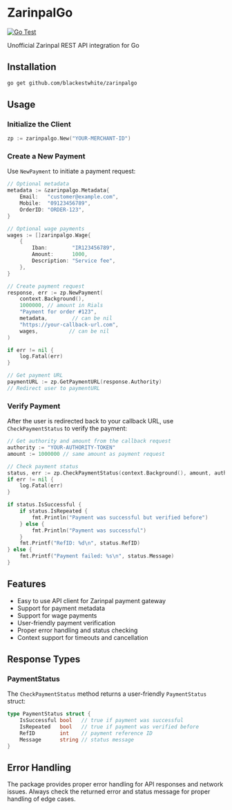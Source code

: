# ZarinpalGo

[![Go Test](https://github.com/blackestwhite/zarinpalgo/actions/workflows/test.yml/badge.svg)](https://github.com/blackestwhite/zarinpalgo/actions/workflows/test.yml)

Unofficial Zarinpal REST API integration for Go

## Installation
```bash
go get github.com/blackestwhite/zarinpalgo
```

## Usage

### Initialize the Client
```go
zp := zarinpalgo.New("YOUR-MERCHANT-ID")
```

### Create a New Payment
Use `NewPayment` to initiate a payment request:

```go
// Optional metadata
metadata := &zarinpalgo.Metadata{
    Email:   "customer@example.com",
    Mobile:  "09123456789",
    OrderID: "ORDER-123",
}

// Optional wage payments
wages := []zarinpalgo.Wage{
    {
        Iban:        "IR123456789",
        Amount:      1000,
        Description: "Service fee",
    },
}

// Create payment request
response, err := zp.NewPayment(
    context.Background(),
    1000000, // amount in Rials
    "Payment for order #123",
    metadata,        // can be nil
    "https://your-callback-url.com",
    wages,          // can be nil
)

if err != nil {
    log.Fatal(err)
}

// Get payment URL
paymentURL := zp.GetPaymentURL(response.Authority)
// Redirect user to paymentURL
```

### Verify Payment
After the user is redirected back to your callback URL, use `CheckPaymentStatus` to verify the payment:

```go
// Get authority and amount from the callback request
authority := "YOUR-AUTHORITY-TOKEN"
amount := 1000000 // same amount as payment request

// Check payment status
status, err := zp.CheckPaymentStatus(context.Background(), amount, authority)
if err != nil {
    log.Fatal(err)
}

if status.IsSuccessful {
    if status.IsRepeated {
        fmt.Println("Payment was successful but verified before")
    } else {
        fmt.Println("Payment was successful")
    }
    fmt.Printf("RefID: %d\n", status.RefID)
} else {
    fmt.Printf("Payment failed: %s\n", status.Message)
}
```

## Features
- Easy to use API client for Zarinpal payment gateway
- Support for payment metadata
- Support for wage payments
- User-friendly payment verification
- Proper error handling and status checking
- Context support for timeouts and cancellation

## Response Types

### PaymentStatus
The `CheckPaymentStatus` method returns a user-friendly `PaymentStatus` struct:
```go
type PaymentStatus struct {
    IsSuccessful bool   // true if payment was successful
    IsRepeated   bool   // true if payment was verified before
    RefID        int    // payment reference ID
    Message      string // status message
}
```

## Error Handling
The package provides proper error handling for API responses and network issues. Always check the returned error and status message for proper handling of edge cases.